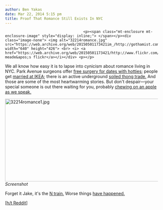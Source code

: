 ```yaml
---
author: Ben Yakas
date: Mar 22, 2014 5:15 pm
title: Proof That Romance Still Exists In NYC
---
```


	
										<p><span class="mt-enclosure mt-enclosure-image" style="display: inline;"> </span></p><div class="image-none"> <img alt="32214romance.jpg" src="https://web.archive.org/web/20150501173421im_/http://gothamist.com/attachments/byakas/32214romance.jpg" width="640" height="426"> <br> <i> <a href="https://web.archive.org/web/20150501173421/http://www.flickr.com/photos/danmeade/5134715790/">dan meade&apos;s flickr</a></i></div> <p></p>

<p>We all know how easy it is to lapse into cynicism about romance living in NYC. Park Avenue surgeons offer <a href="https://web.archive.org/web/20150501173421/http://gothamist.com/2013/08/10/park_avenue_eye_surgeon_offers_free.php">free surgery for dates with hotties</a>; people get <a href="https://web.archive.org/web/20150501173421/http://gothamist.com/2013/06/12/it_turns_out_that_getting_married_a.php">married at IKEA</a>; there is an active underground <a href="https://web.archive.org/web/20150501173421/http://gothamist.com/2012/02/15/panty_profiteer_spills_secrets_of_t.php">soiled thong trade.</a> And those are some of the most heartwarming stories. But don&apos;t despair&#x2014;your special someone is out there waiting for you, probably <a href="https://web.archive.org/web/20150501173421/http://newyork.craigslist.org/brk/mis/4383947700.html">chewing on an apple as we speak.</a></p>

<p><span class="mt-enclosure mt-enclosure-image" style="display: inline;"> </span></p><div class="image-none"> <img alt="32214romance1.jpg" src="https://web.archive.org/web/20150501173421im_/http://gothamist.com/attachments/byakas/32214romance1.jpg" width="640" height="273"> <br> <i> Screenshot</i></div> <p></p>

<p>Forget it Jake, it&apos;s the <a href="https://web.archive.org/web/20150501173421/http://gothamist.com/tags/ntrain">N train.</a> Worse things <a href="https://web.archive.org/web/20150501173421/http://gothamist.com/2013/02/28/memorable_photo_sleepy_man_hangs_br.php">have happened.</a></p>

<p>[<a href="https://web.archive.org/web/20150501173421/http://www.reddit.com/r/nyc/comments/20zv93/you_barfed_on_the_n_m4w/">h/t Reddit</a>]</p>					
										
									
				